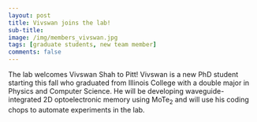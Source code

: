 ```yaml
---
layout: post
title: Vivswan joins the lab!
sub-title: 
image: /img/members_vivswan.jpg
tags: [graduate students, new team member]
comments: false
---
```


The lab welcomes Vivswan Shah to Pitt! Vivswan is a new PhD student starting this fall who graduated from Illinois College with a double major in Physics and Computer Science. He will be developing waveguide-integrated 2D optoelectronic memory using MoTe<sub>2</sub> and will use his coding chops to automate experiments in the lab.